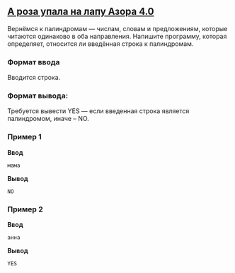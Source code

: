 ## [А роза упала на лапу Азора 4.0](../../../solutions/3.1/31_e.py)

Вернёмся к палиндромам — числам, словам и предложениям, которые читаются одинаково в оба направления.
Напишите программу, которая определяет, относится ли введённая строка к палиндромам.

### Формат ввода

Вводится строка.

### Формат вывода:

Требуется вывести YES — если введенная строка является палиндромом, иначе – NO.

### Пример 1

__Ввод__
```plaintext
мама
```

__Вывод__
```plaintext
NO
```

### Пример 2

__Ввод__
```plaintext
анна
```

__Вывод__
```plaintext
YES
```